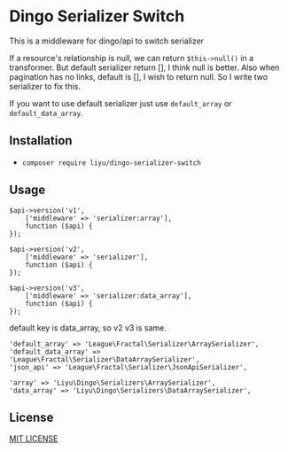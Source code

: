 # Dingo Serializer Switch

This is a middleware for dingo/api to switch serializer

If a resource's relationship is null, we can return `$this->null()` in a transformer. But default serializer return [], I think null is better. 
Also when pagination has no links, default is [], I wish to return null. So I write two serializer to fix this.

If you want to use default serializer just use `default_array` or `default_data_array`.

## Installation

- `composer require liyu/dingo-serializer-switch`

## Usage

```
$api->version('v1',
    ['middleware' => 'serializer:array'],
    function ($api) {
});

$api->version('v2',
    ['middleware' => 'serializer'],
    function ($api) {
});

$api->version('v3',
    ['middleware' => 'serializer:data_array'],
    function ($api) {
});
```

default key is data_array, so v2 v3 is same.

```
'default_array' => 'League\Fractal\Serializer\ArraySerializer',
'default_data_array' => 'League\Fractal\Serializer\DataArraySerializer',
'json_api' => 'League\Fractal\Serializer\JsonApiSerializer',

'array' => 'Liyu\Dingo\Serializers\ArraySerializer',
'data_array' => 'Liyu\Dingo\Serializers\DataArraySerializer',
```

## License
[MIT LICENSE](https://github.com/liyu001989/dingo-serializer-switch/blob/master/LICENSE)
